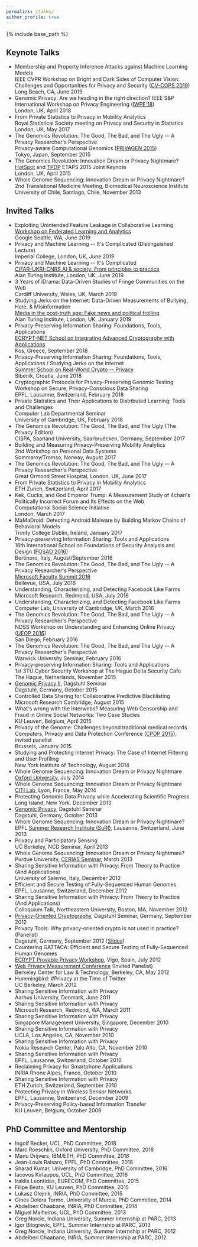 ```yaml
---
permalink: /talks/
author_profile: true
---
```


{% include base_path %}


## Keynote Talks
-   Membership and Property Inference Attacks against Machine Learning Models  
    IEEE CVPR Workshop on Bright and Dark Sides of Computer Vision: Challenges and Opportunities for Privacy and Security ([CV-COPS 2019](https://cvcops19.cispa.saarland/))  
    Long Beach, CA, June 2019
-	Genomic Privacy: Are we heading in the right direction?
	IEEE S&P International Workshop on Privacy Engineering ([IWPE'18](http://iwpe.info/IWPE18))  
	London, UK, April 2018  
-   From Private Statistics to Privacy in Mobility Analytics  
    Royal Statistical Society meeting on Privacy and Security in Statistics  
    London, UK, May 2017
-   The Genomics Revolution: The Good, The Bad, and The Ugly -- A Privacy Researcher's Perspective  
    Privacy-aware Computational Genomics ([PRIVAGEN 2015](https://aistcrypt.github.io/Privacy-Aware-Computational-Genomics/))  
    Tokyo, Japan, September 2015
-   The Genomics Revolution: Innovation Dream or Privacy Nightmare?  
    [HotSpot](http://www.lucavigano.com/HotSpot2015/) and [TPDP](http://tpdp.computing.dundee.ac.uk/) ETAPS 2015 Joint Keynote  
    London, UK, April 2015
-   Whole Genome Sequencing: Innovation Dream or Privacy Nightmare?  
    2nd Translational Medicine Meeting, Biomedical Neuroscience Institute  
    University of Chile, Santiago, Chile, November 2013
    

## Invited Talks

-   Exploiting Unintended Feature Leakage in Collaborative Learning  
    [Workshop on Federated Learning and Analytics](https://sites.google.com/view/federated-learning-2019)  
    Google Seattle, WA, June 2019
-   Privacy and Machine Learning -- It's Complicated (Distinguished Lecture)  
    Imperial College, London, UK, June 2019
-   Privacy and Machine Learning -- It's Complicated  
    [CIFAR-UKRI-CNRS AI & society: From principles to practice](https://www.turing.ac.uk/events/cifar-ukri-cnrs-ai-society-principles-practice)  
    Alan Turing Institute, London, UK, June 2019
-   3 Years of iDrama: Data-Driven Studies of Fringe Communities on the Web  
    Cardiff University, Wales, UK, March 2019
-   Studying Jerks on the Internet: Data-Driven Measurements of Bullying, Hate, & Misinformation  
    [Media in the post-truth age: Fake news and political trolling](https://www.turing.ac.uk/blog/trolls-fakes-and-charlatans-media-post-truth-age)  
    Alan Turing Institute, London, UK, January 2019
-   Privacy-Preserving Information Sharing: Foundations, Tools, Applications  
    [ECRYPT-NET School on Integrating Advanced Cryptography with Applications](https://www.cosic.esat.kuleuven.be/events/ecrypt-net-school-2018/)  
    Kos, Greece, September 2018
-   Privacy-Preserving Information Sharing: Foundations, Tools, Applications / Studying Jerks on the Internet  
    [Summer School on Real-World Crypto -- Privacy](https://summerschool-croatia.cs.ru.nl/2018/)  
    Sibenik, Croatia, June 2018
-   Cryptographic Protocols for Privacy-Preserving Genomic Testing  
    Workshop on Secure, Privacy-Conscious Data Sharing  
    EPFL, Lausanne, Switzerland, February 2018
-   Private Statistics and Their Applications to Distributed Learning: Tools and Challenges  
    Computer Lab Departmental Seminar  
    University of Cambridge, UK, February 2018
-   The Genomics Revolution: The Good, The Bad, and The Ugly (The Privacy Edition)  
    CISPA, Saarland University, Saarbruecken, Germany, September 2017
-   Building and Measuring Privacy-Preserving Mobility Analytics  
    2nd Workshop on Personal Data Systems  
    Sommaroy/Tromso, Norway, August 2017
-   The Genomics Revolution: The Good, The Bad, and The Ugly -- A Privacy Researcher's Perspective  
    Great Ormond Street Hospital, London, UK, June 2017
-   From Private Statistics to Privacy in Mobility Analytics  
    ETH Zurich, Switzerland, April 2017
-   Kek, Cucks, and God Emperor Trump: A Measurement Study of 4chan's Politically Incorrect Forum and Its Effects on the Web  
    Computational Social Science Initiative  
    London, March 2017
-   MaMaDroid: Detecting Android Malware by Building Markov Chains of Behavioral Models  
    Trinity College Dublin, Ireland, January 2017
-   Privacy-preserving Information Sharing: Tools and Applications  
    16th International School on Foundations of Security Analysis and Design ([FOSAD 2016](http://www.sti.uniurb.it/events/fosad16/))  
    Bertinoro, Italy, August/September 2016
-   The Genomics Revolution: The Good, The Bad, and The Ugly -- A Privacy Researcher's Perspective  
    [Microsoft Faculty Summit 2016](https://www.microsoft.com/en-us/research/event/faculty-summit-2016/)  
    Bellevue, USA, July 2016
-   Understanding, Characterizing, and Detecting Facebook Like Farms  
    Microsoft Research, Redmond, USA, July 2016
-   Understanding, Characterizing, and Detecting Facebook Like Farms  
    Computer Lab, University of Cambridge, UK, March 2016
-   The Genomics Revolution: The Good, The Bad, and The Ugly -- A Privacy Researcher's Perspective  
    NDSS Workshop on Understanding and Enhancing Online Privacy ([UEOP 2016](http://www.internetsociety.org/events/ndss-symposium-2016/understanding-and-enhancing-online-privacy-ueop-workshop-programme))  
    San Diego, February 2016
-   The Genomics Revolution: The Good, The Bad, and The Ugly -- A Privacy Researcher's Perspective  
    Warwick University Seminar, February 2016
-   Privacy-preserving Information Sharing: Tools and Applications  
    1st 3TU Cyber Security Workshop at The Hague Delta Security Cafe  
    The Hague, Netherlands, November 2015
-   [Genomic Privacy II](http://www.dagstuhl.de/en/program/calendar/semhp/?semnr=13412), Dagstuhl Seminar  
    Dagstuhl, Germany, October 2015
-   Controlled Data Sharing for Collaborative Predictive Blacklisting  
    Microsoft Research Cambridge, August 2015
-   What's wrong with the Interwebs? Measuring Web Censorship and Fraud in Online Social Networks: Two Case Studies  
    KU Leuven, Belgium, April 2015
-   Privacy of the Genome: Challenges beyond traditional medical records  
    Computers, Privacy and Data Protection Conference ([CPDP 2015](http://www.cpdpconferences.org/Wednesday21January2015/wednesday21january2015.html)), invited panelist  
    Brussels, January 2015
-   Studying and Protecting Internet Privacy: The Case of Internet Filtering and User Profiling  
    New York Institute of Technology, August 2014
-   Whole Genome Sequencing: Innovation Dream or Privacy Nightmare  
    [Oxford University](http://www.cybersecurity.ox.ac.uk/seminars/1190.html), July 2014
-   Whole Genome Sequencing: Innovation Dream or Privacy Nightmare  
    [CITI Lab](http://www.citi-lab.fr/seminar/whole-genome-sequencing-innovation-dream-or-privacy-nightmare-230515-emiliano-de-cristofaro-university-college-london/), Lyon, France, May 2014
-   Protecting Genomic Data Privacy while Accelerating Scientific Progress  
    Long Island, New York. December 2013
-   [Genomic Privacy](http://www.dagstuhl.de/en/program/calendar/semhp/?semnr=13412), Dagstuhl Seminar  
    Dagstuhl, Germany, October 2013
-   Whole Genome Sequencing: Innovation Dream or Privacy Nightmare?  
    EPFL [Summer Research Institute (SuRI)](http://suri.epfl.ch/), Lausanne, Switzerland, June 2013
-   Privacy and Participatory Sensing  
    UC Berkeley, NCD Seminar, April 2013
-   Whole Genome Sequencing: Innovation Dream or Privacy Nightmare?  
    Purdue University, [CERIAS Seminar](http://www.cerias.purdue.edu/news_and_events/events/security_seminar/upcoming), March 2013
-   Sharing Sensitive Information with Privacy: From Theory to Practice (And Applications)  
    University of Salerno, Italy, December 2012
-   Efficient and Secure Testing of Fully-Sequenced Human Genomes  
    EPFL, Lausanne, Switzerland, December 2012
-   Sharing Sensitive Information with Privacy: From Theory to Practice (And Applications)  
    Colloquium Talk, Northeastern University, Boston, MA, November 2012
-   [Privacy-Oriented Cryptography](http://www.dagstuhl.de/en/program/calendar/semhp/?semnr=12381), Dagstuhl Seminar, Germany, September 2012
-   Privacy Tools: Why privacy-oriented crypto is not used in practice? (Panelist)  
    Dagstuhl, Germany, September 2012 [[Slides](http://emilianodc.com/talks/dagstuhl-panel.pdf)]
-   Countering GATTACA: Efficient and Secure Testing of Fully-Sequenced Human Genomes  
    [ECRYPT Provable Privacy Workshop](https://www.cosic.esat.kuleuven.be/ecrypt/provpriv2012/), Vigo, Spain, July 2012
-   [Web Privacy Measurement Conference](http://www.law.berkeley.edu/12633.htm) (Invited Panelist)  
    Berkeley Center for Law & Technology, Berkeley, CA, May 2012
-   Hummingbird: #Privacy at the Time of Twitter  
    UC Berkeley, March 2012
-   Sharing Sensitive Information with Privacy  
    Aarhus University, Denmark, June 2011
-   Sharing Sensitive Information with Privacy  
    Microsoft Research, Redmond, WA, March 2011
-   Sharing Sensitive Information with Privacy  
    Singapore Management University, Singapore, December 2010
-   Sharing Sensitive Information with Privacy  
    UCLA, Los Angeles, CA, November 2010
-   Sharing Sensitive Information with Privacy  
    Nokia Research Center, Palo Alto, CA, November 2010
-   Sharing Sensitive Information with Privacy  
    EPFL, Lausanne, Switzerland, October 2010
-   Reclaiming Privacy for Smartphone Applications  
    INRIA Rhone Alpes, France, October 2010
-   Sharing Sensitive Information with Privacy  
    ETH Zurich, Switzerland, September 2010
-   Protecting Privacy in Wireless Sensor Networks  
    EPFL, Lausanne, Switzerland, December 2009
-   Privacy-Preserving Policy-based Information Transfer  
    KU Leuven, Belgium, October 2009

## PhD Committee and Mentorship

-   Ingolf Becker, UCL, PhD Committee, 2018
-   Marc Roeschlin, Oxford University, PhD Committee, 2018
-   Manu Drijvers, IBM/ETH, PhD Committee, 2018
-   Jean-Louis Raisaro, EPFL, PhD Committee, 2018
-   Sharad Kumar, University of Cambridge, PhD Committee, 2016
-   Iacovos Kirlappos, UCL, PhD Committee, 2016
-   Iraklis Leontidas, EURECOM, PhD Committee, 2015
-   Filipe Beato, KU Leuven, PhD Committee, 2015
-   Lukasz Olejnik, INRIA, PhD Committee, 2015
-   Gines Dolera Tormo, University of Murcia, PhD Committee, 2014
-   Abdelberi Chaabane, INRIA, PhD Committee, 2014
-   Miguel Malheiros, UCL, PhD Committee, 2013
-   Greg Norcie, Indiana University, Summer Internship at PARC, 2013
-   Igor Bilogrevic, EPFL, Summer Internship at PARC, 2013
-   Greg Norcie, Indiana University, Summer Internship at PARC, 2012
-   Abdelberi Chaabane, INRIA, Summer Internship at PARC, 2012    